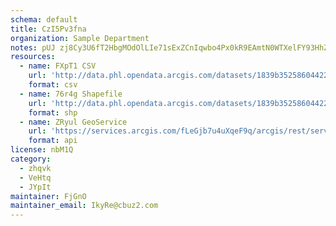 ```yaml
---
schema: default
title: CzI5Pv3fna 
organization: Sample Department 
notes: pUJ zj8Cy3U6fT2HbgMOdOlLIe71sExZCnIqwbo4Px0kR9EAmtN0WTXelFY93HhZPKGRfn1mq86NXu2 DB7YdVc4BoVSrQSzvhWk 
resources:
  - name: FXpT1 CSV
    url: 'http://data.phl.opendata.arcgis.com/datasets/1839b35258604422b0b520cbb668df0d_0.csv'
    format: csv
  - name: 76r4g Shapefile
    url: 'http://data.phl.opendata.arcgis.com/datasets/1839b35258604422b0b520cbb668df0d_0.zip'
    format: shp
  - name: ZRyul GeoService
    url: 'https://services.arcgis.com/fLeGjb7u4uXqeF9q/arcgis/rest/services/Air_Monitoring_Stations/FeatureServer/0/query'
    format: api
license: nbM1Q 
category:
  - zhqvk 
  - VeHtq 
  - JYpIt 
maintainer: FjGnO  
maintainer_email: IkyRe@cbuz2.com
---
```

